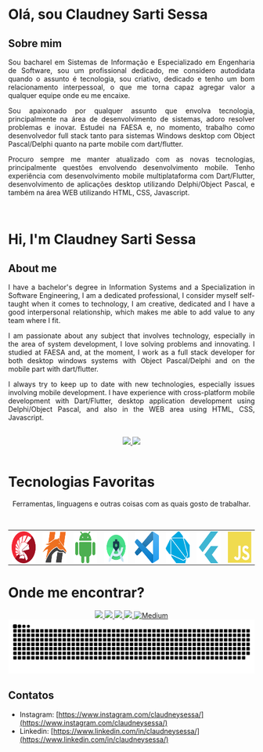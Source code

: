 # Olá, sou Claudney Sarti Sessa
## Sobre mim

<p align="justify">
Sou bacharel em Sistemas de Informação e Especializado em Engenharia de Software, sou um profissional dedicado, me considero autodidata quando o assunto é tecnologia, sou criativo, dedicado e tenho um bom relacionamento interpessoal, o que me torna capaz agregar valor a qualquer equipe onde eu me encaixe.
</p>

<p align="justify">
Sou apaixonado por qualquer assunto que envolva tecnologia, principalmente na área de desenvolvimento de sistemas, adoro resolver problemas e inovar. Estudei na FAESA e, no momento, trabalho como desenvolvedor full stack tanto para sistemas Windows desktop com Object Pascal/Delphi quanto na parte mobile com dart/flutter.
</p>

<p align="justify">
Procuro sempre me manter atualizado com as novas tecnologias, principalmente questões envolvendo desenvolvimento mobile. Tenho experiência com desenvolvimento mobile multiplataforma com Dart/Flutter, desenvolvimento de aplicações desktop utilizando Delphi/Object Pascal, e também na área WEB utilizando HTML, CSS, Javascript.
</p>
</br>

# Hi, I'm Claudney Sarti Sessa
## About me

<p align="justify">
I have a bachelor's degree in Information Systems and a Specialization in Software Engineering, I am a dedicated professional, I consider myself self-taught when it comes to technology, I am creative, dedicated and I have a good interpersonal relationship, which makes me able to add value to any team where I fit.
</p>

<p align="justify">
I am passionate about any subject that involves technology, especially in the area of system development, I love solving problems and innovating. I studied at FAESA and, at the moment, I work as a full stack developer for both desktop windows systems with Object Pascal/Delphi and on the mobile part with dart/flutter.
</p>

<p align="justify">
I always try to keep up to date with new technologies, especially issues involving mobile development. I have experience with cross-platform mobile development with Dart/Flutter, desktop application development using Delphi/Object Pascal, and also in the WEB area using HTML, CSS, Javascript.
</p>
</br>

<div align="center">
  <a href="https://github.com/claudneysessa">
  <img height="180em" src="https://github-readme-stats.vercel.app/api?username=claudneysessa&show_icons=true&theme=dracula&include_all_commits=true&count_private=true"/>
  <img height="180em" src="https://github-readme-stats.vercel.app/api/top-langs/?username=claudneysessa&layout=compact&langs_count=7&theme=dracula"/>
  </a>
</div>

<br/>

# Tecnologias Favoritas

<div align="center">
  
Ferramentas, linguagens e outras coisas com as quais gosto de trabalhar.
  
<br/>

<table border="0">
  <tr>
    <td align="center" width="96">
      <a href="#Delphi-tech">
        <img align="center" alt="devcss-Js" height="65" width="65" src="https://github.com/claudneysessa/claudneysessa/blob/main/images/language_icons/delphi-plain.png?raw=true">
      </a>
    </td>
    <td align="center" width="96">
      <a href="#HashLoadHorse-tech">
        <img align="center" alt="devcss-Js" height="65" width="65" src="https://github.com/claudneysessa/claudneysessa/blob/main/images/language_icons/horse.png?raw=true">
      </a>
    </td>
    <td align="center" width="96">
      <a href="#Android-tech">
        <img align="center" alt="devcss-Js" height="65" width="65" src="https://github.com/claudneysessa/claudneysessa/blob/main/images/language_icons/android-svg.png?raw=true">
      </a>
    </td>
    <td align="center" width="96">
      <a href="#AndroidStudio-tech">
        <img align="center" alt="devcss-Js" height="65" width="65" src="https://github.com/claudneysessa/claudneysessa/blob/main/images/language_icons/android%20studio.png?raw=true">
      </a>
    </td>
    <td align="center" width="96">
      <a href="#VisualStudioCode-tech">
        <img align="center" alt="devcss-Js" height="65" width="65" src="https://github.com/claudneysessa/claudneysessa/blob/main/images/language_icons/visual%20studio%20code.png?raw=true">
      </a>
    </td>
    <td align="center" width="96">
      <a href="#Dart-tech">
        <img align="center" alt="devcss-Js" height="65" width="65" src="https://raw.githubusercontent.com/devicons/devicon/master/icons/dart/dart-plain.svg">
      </a>
    </td>
    <td align="center" width="96">
      <a href="#flutter-tech">
        <img align="center" alt="devcss-Js" height="65" width="65" src="https://raw.githubusercontent.com/devicons/devicon/master/icons/flutter/flutter-plain.svg">
      </a>
    </td>
    <td align="center" width="96">
      <a href="#JavaScript-tech">
        <img align="center" alt="devcss-Js" height="65" width="65" src="https://raw.githubusercontent.com/devicons/devicon/master/icons/javascript/javascript-plain.svg">
      </a>
    </td>
  </tr>
</table>
  </div>

# Onde me encontrar?

<div align="center">
    <a href="https://www.youtube.com/channel/UC52P3HVpmOMHjkmIhcjLRyQ" target="_blank">
      <img src="https://img.shields.io/badge/YouTube-FF0000?style=for-the-badge&logo=youtube&logoColor=white" target="_blank">
    </a>
    <a href="https://instagram.com/claudneysessa" target="_blank">
      <img src="https://img.shields.io/badge/-Instagram-%23E4405F?style=for-the-badge&logo=instagram&logoColor=white" target="_blank">
    </a>
    <a href = "mailto:claudneysartisessa@gmail.com">
      <img src="https://img.shields.io/badge/-Gmail-%23333?style=for-the-badge&logo=gmail&logoColor=white" target="_blank">
    </a>
    <a href="https://www.linkedin.com/in/claudneysessa/" target="_blank">
      <img src="https://img.shields.io/badge/-LinkedIn-%230077B5?style=for-the-badge&logo=linkedin&logoColor=white" target="_blank">
    </a>
    <a href="https://medium.com/@claudneysartisessa" target="_blank">
      <img alt="Medium" src="https://img.shields.io/badge/medium-%2312100E.svg?&style=for-the-badge&logo=medium&logoColor=white" />
    </a>
    <img src="https://raw.githubusercontent.com/claudneysessa/claudneysessa/27a8638d52a168508295a6e0dd01c2a876b4acdb/github-contribution-grid-snake.svg"/>
</div>

## Contatos
 - Instagram: [https://www.instagram.com/claudneysessa/](https://www.instagram.com/claudneysessa/)
 - Linkedin: [https://www.linkedin.com/in/claudneysessa/](https://www.linkedin.com/in/claudneysessa/)
